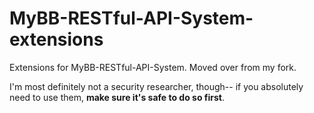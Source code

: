 # MyBB-RESTful-API-System-extensions

Extensions for MyBB-RESTful-API-System. Moved over from my fork.

I'm most definitely not a security researcher, though-- if you absolutely need to use them, **make sure it's safe to do so first**.
